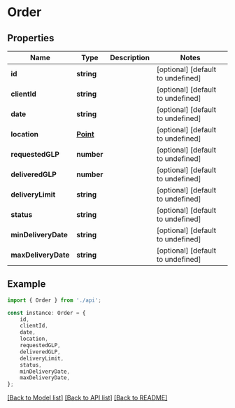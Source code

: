 # Order


## Properties

Name | Type | Description | Notes
------------ | ------------- | ------------- | -------------
**id** | **string** |  | [optional] [default to undefined]
**clientId** | **string** |  | [optional] [default to undefined]
**date** | **string** |  | [optional] [default to undefined]
**location** | [**Point**](Point.md) |  | [optional] [default to undefined]
**requestedGLP** | **number** |  | [optional] [default to undefined]
**deliveredGLP** | **number** |  | [optional] [default to undefined]
**deliveryLimit** | **string** |  | [optional] [default to undefined]
**status** | **string** |  | [optional] [default to undefined]
**minDeliveryDate** | **string** |  | [optional] [default to undefined]
**maxDeliveryDate** | **string** |  | [optional] [default to undefined]

## Example

```typescript
import { Order } from './api';

const instance: Order = {
    id,
    clientId,
    date,
    location,
    requestedGLP,
    deliveredGLP,
    deliveryLimit,
    status,
    minDeliveryDate,
    maxDeliveryDate,
};
```

[[Back to Model list]](../README.md#documentation-for-models) [[Back to API list]](../README.md#documentation-for-api-endpoints) [[Back to README]](../README.md)
